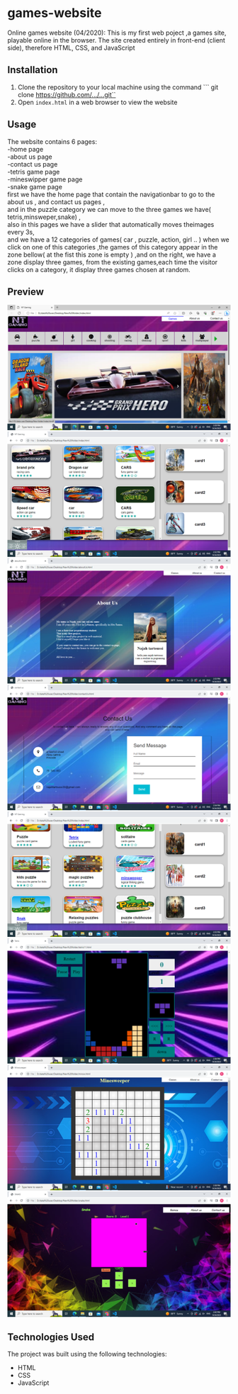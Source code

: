 # games-website
Online games website (04/2020):    This is my first web poject ,a games site, playable online in the browser. The site created entirely in front-end (client side), therefore HTML, CSS, and JavaScript
## Installation
1. Clone the repository to your local machine using the command ``` git clone https://github.com/.../...git``
2. Open ```index.html``` in a web browser to view the website

## Usage 
The website contains 6 pages:  
-home page   
-about us page   
-contact us page  
-tetris game page   
-mineswipper game page  
-snake game page    
first we have the home page that contain the navigationbar to go to the about us , and contact us pages ,   
and in the puzzle category we can move to the three games we have( tetris,minsweper,snake) ,  
also in this pages we have a slider that automatically moves theimages every 3s,  
and we have a 12 categories of games( car , puzzle, action, girl .. ) when we click on one of this categories ,the games of this category appear in the zone bellow( at the fist this zone is empty ) ,and on the right, we have a zone display three games, from the existing games,each time the visitor clicks on a category, it display three games chosen at random.  

## Preview
![Screenshot of games website](./sceenchot%20project%20images/Screenshot%20(14).png)
![Screenshot of games website](./sceenchot%20project%20images/Screenshot%20(17).png)
![Screenshot of games website](./sceenchot%20project%20images/Screenshot%20(20).png)
![Screenshot of games website](./sceenchot%20project%20images/Screenshot%20(21).png) 
![Screenshot of games website](./sceenchot%20project%20images/Screenshot%20(19).png)
![Screenshot of games website](./sceenchot%20project%20images/Screenshot%20(22).png)
![Screenshot of games website](./sceenchot%20project%20images/Screenshot%20(23).png)
![Screenshot of games website](./sceenchot%20project%20images/Screenshot%20(26).png)

## Technologies Used
The project was built using the following technologies:
- HTML
- CSS
- JavaScript
